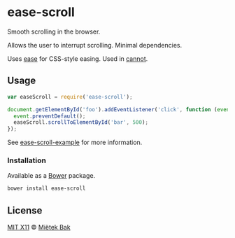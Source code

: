 ease-scroll
===========

Smooth scrolling in the browser.

Allows the user to interrupt scrolling.  Minimal dependencies.

Uses [ease](https://github.com/mietek/ease/) for CSS-style easing.  Used in [cannot](https://github.com/mietek/cannot/).


Usage
-----

```js
var easeScroll = require('ease-scroll');

document.getElementById('foo').addEventListener('click', function (event) {
  event.preventDefault();
  easeScroll.scrollToElementById('bar', 500);
});
```

See [ease-scroll-example](https://github.com/mietek/ease-scroll-example/) for more information.


### Installation

Available as a [Bower](http://bower.io/) package.

```sh
bower install ease-scroll
```


License
-------

[MIT X11](https://github.com/mietek/license/blob/master/LICENSE.md) © [Miëtek Bak](http://mietek.io/)
